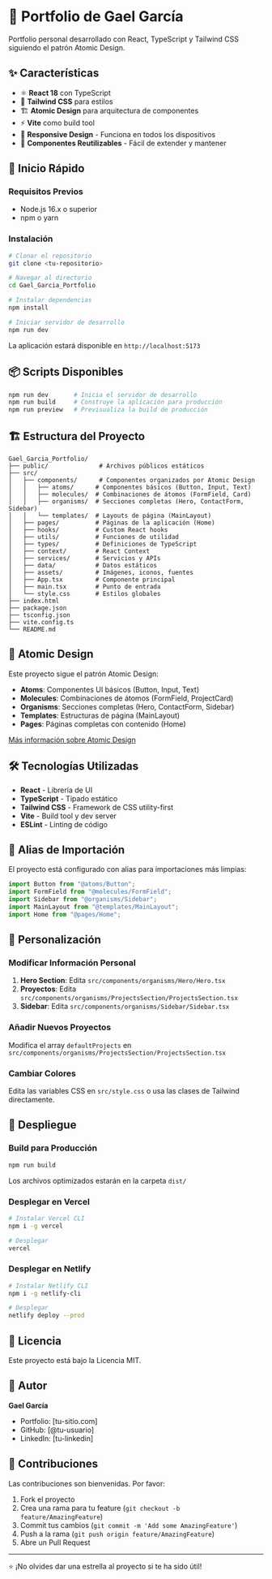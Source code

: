 # 🎨 Portfolio de Gael García

Portfolio personal desarrollado con React, TypeScript y Tailwind CSS siguiendo el patrón Atomic Design.

## ✨ Características

- ⚛️ **React 18** con TypeScript
- 🎨 **Tailwind CSS** para estilos
- 🏗️ **Atomic Design** para arquitectura de componentes
- ⚡ **Vite** como build tool
- 📱 **Responsive Design** - Funciona en todos los dispositivos
- 🎯 **Componentes Reutilizables** - Fácil de extender y mantener

## 🚀 Inicio Rápido

### Requisitos Previos

- Node.js 16.x o superior
- npm o yarn

### Instalación

```bash
# Clonar el repositorio
git clone <tu-repositorio>

# Navegar al directorio
cd Gael_Garcia_Portfolio

# Instalar dependencias
npm install

# Iniciar servidor de desarrollo
npm run dev
```

La aplicación estará disponible en `http://localhost:5173`

## 📦 Scripts Disponibles

```bash
npm run dev       # Inicia el servidor de desarrollo
npm run build     # Construye la aplicación para producción
npm run preview   # Previsualiza la build de producción
```

## 🏗️ Estructura del Proyecto

```
Gael_Garcia_Portfolio/
├── public/              # Archivos públicos estáticos
├── src/
│   ├── components/      # Componentes organizados por Atomic Design
│   │   ├── atoms/      # Componentes básicos (Button, Input, Text)
│   │   ├── molecules/  # Combinaciones de átomos (FormField, Card)
│   │   ├── organisms/  # Secciones completas (Hero, ContactForm, Sidebar)
│   │   └── templates/  # Layouts de página (MainLayout)
│   ├── pages/          # Páginas de la aplicación (Home)
│   ├── hooks/          # Custom React hooks
│   ├── utils/          # Funciones de utilidad
│   ├── types/          # Definiciones de TypeScript
│   ├── context/        # React Context
│   ├── services/       # Servicios y APIs
│   ├── data/           # Datos estáticos
│   ├── assets/         # Imágenes, iconos, fuentes
│   ├── App.tsx         # Componente principal
│   ├── main.tsx        # Punto de entrada
│   └── style.css       # Estilos globales
├── index.html
├── package.json
├── tsconfig.json
├── vite.config.ts
└── README.md
```

## 🎨 Atomic Design

Este proyecto sigue el patrón Atomic Design:

- **Atoms**: Componentes UI básicos (Button, Input, Text)
- **Molecules**: Combinaciones de átomos (FormField, ProjectCard)
- **Organisms**: Secciones completas (Hero, ContactForm, Sidebar)
- **Templates**: Estructuras de página (MainLayout)
- **Pages**: Páginas completas con contenido (Home)

[Más información sobre Atomic Design](https://bradfrost.com/blog/post/atomic-web-design/)

## 🛠️ Tecnologías Utilizadas

- **React** - Librería de UI
- **TypeScript** - Tipado estático
- **Tailwind CSS** - Framework de CSS utility-first
- **Vite** - Build tool y dev server
- **ESLint** - Linting de código

## 🎯 Alias de Importación

El proyecto está configurado con alias para importaciones más limpias:

```typescript
import Button from "@atoms/Button";
import FormField from "@molecules/FormField";
import Sidebar from "@organisms/Sidebar";
import MainLayout from "@templates/MainLayout";
import Home from "@pages/Home";
```

## 📝 Personalización

### Modificar Información Personal

1. **Hero Section**: Edita `src/components/organisms/Hero/Hero.tsx`
2. **Proyectos**: Edita `src/components/organisms/ProjectsSection/ProjectsSection.tsx`
3. **Sidebar**: Edita `src/components/organisms/Sidebar/Sidebar.tsx`

### Añadir Nuevos Proyectos

Modifica el array `defaultProjects` en `src/components/organisms/ProjectsSection/ProjectsSection.tsx`

### Cambiar Colores

Edita las variables CSS en `src/style.css` o usa las clases de Tailwind directamente.

## 🚀 Despliegue

### Build para Producción

```bash
npm run build
```

Los archivos optimizados estarán en la carpeta `dist/`

### Desplegar en Vercel

```bash
# Instalar Vercel CLI
npm i -g vercel

# Desplegar
vercel
```

### Desplegar en Netlify

```bash
# Instalar Netlify CLI
npm i -g netlify-cli

# Desplegar
netlify deploy --prod
```

## 📄 Licencia

Este proyecto está bajo la Licencia MIT.

## 👤 Autor

**Gael García**

- Portfolio: [tu-sitio.com]
- GitHub: [@tu-usuario]
- LinkedIn: [tu-linkedin]

## 🤝 Contribuciones

Las contribuciones son bienvenidas. Por favor:

1. Fork el proyecto
2. Crea una rama para tu feature (`git checkout -b feature/AmazingFeature`)
3. Commit tus cambios (`git commit -m 'Add some AmazingFeature'`)
4. Push a la rama (`git push origin feature/AmazingFeature`)
5. Abre un Pull Request

---

⭐ ¡No olvides dar una estrella al proyecto si te ha sido útil!
